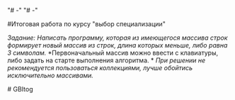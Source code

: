 "# -" 
"# -" 

#Итоговая работа по курсу "выбор специализации"

*Задание:*
*Написать программу, которая из имеющегося массива строк формирует новый массив из строк, длина которых меньше, либо равна 3 символам.*
*Первоначальный массив можно ввести с клавиатуры, либо задать на старте выполнения алгоритма. *
*При решении не рекомендуется пользоваться коллекциями, лучше обойтись исключительно массивами.*


#   G B I t o g  
 
